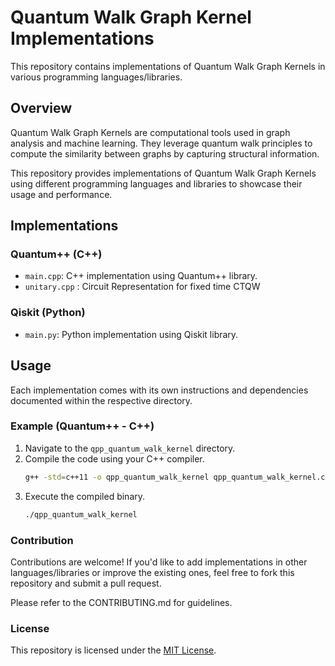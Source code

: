 # Quantum Walk Graph Kernel Implementations

This repository contains implementations of Quantum Walk Graph Kernels in various programming languages/libraries.

## Overview

Quantum Walk Graph Kernels are computational tools used in graph analysis and machine learning. They leverage quantum walk principles to compute the similarity between graphs by capturing structural information.

This repository provides implementations of Quantum Walk Graph Kernels using different programming languages and libraries to showcase their usage and performance.

## Implementations

### Quantum++ (C++)

- `main.cpp`: C++ implementation using Quantum++ library.
- `unitary.cpp` : Circuit Representation for fixed time CTQW

### Qiskit (Python)

- `main.py`: Python implementation using Qiskit library.

## Usage

Each implementation comes with its own instructions and dependencies documented within the respective directory.

### Example (Quantum++ - C++)

1. Navigate to the `qpp_quantum_walk_kernel` directory.
2. Compile the code using your C++ compiler.
    ```bash
    g++ -std=c++11 -o qpp_quantum_walk_kernel qpp_quantum_walk_kernel.cpp -lqpp
    ```
3. Execute the compiled binary.
    ```bash
    ./qpp_quantum_walk_kernel
    ```

### Contribution

Contributions are welcome! If you'd like to add implementations in other languages/libraries or improve the existing ones, feel free to fork this repository and submit a pull request.

Please refer to the CONTRIBUTING.md for guidelines.

### License

This repository is licensed under the [MIT License](LICENSE).


